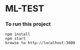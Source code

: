 # ML-TEST

### To run this project
```shell
npm install
npm start
browse to http://localhost:3000
```
